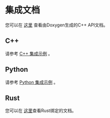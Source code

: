 # 集成文档

您可以在 [这里](https://maaxyz.github.io/MaaFramework/) 查看由Doxygen生成的C++ API文档。

## C++

请参考 [C++ 集成示例](../../sample/cpp/main.cpp) 。

## Python

请参考 [Python 集成示例](../../sample/python/__main__.py) 。

## Rust

您可以在 [这里](https://maaxyz.github.io/maa-framework-rs/maa_framework)查看Rust绑定的文档。
